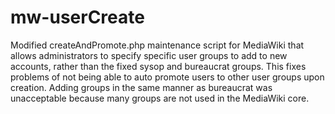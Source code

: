 mw-userCreate
=============

Modified createAndPromote.php maintenance script for MediaWiki that allows administrators to specify specific user groups to add to new accounts, rather than the fixed sysop and bureaucrat groups.  This fixes problems of not being able to auto promote users to other user groups upon creation.  Adding groups in the same manner as bureaucrat was unacceptable because many groups are not used in the MediaWiki core.
